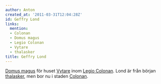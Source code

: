 ```yaml
---
author: Anton
created_at: '2011-03-31T12:04:28Z'
id: Geffry Lond
links:
  mention:
  - Colonan
  - Domus magus
  - Legio Colonan
  - Vytare
  - thalasker
title: Geffry Lond
---
```


[Domus magus] för huset [Vytare] inom [Legio Colonan]. Lond är från början [thalasker], men bor nu i
staden [Colonan].

  [Domus magus]: Domus_magus
  [Vytare]: Vytare
  [Legio Colonan]: Legio_Colonan
  [thalasker]: thalasker
  [Colonan]: Colonan
